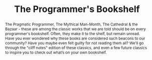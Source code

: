 ---
title: "The Programmer's Bookshelf"
speaker: Lisa Backer
tags: ["Talk", "CascadiaJS 2019", "Lisa Backer"]
slides: https://www.slideshare.net/LisaBacker/cascadiajs-the-programmers-bookshelf
abstract: "The Pragmatic Programmer, The Mythical Man-Month, The Cathedral & the Bazaar - these are among the classic works that we are told should be on every programmer's bookshelf. Often, they make it to the shelf, but remain unread. Have you ever wondered why these books are considered such beacons to our community? Have you maybe even felt guilty for not reading them all? We'll go through the \"cliff notes\" edition of these classics, and even a few future classics to inspire you to check out what’s on your own bookshelf."
ytID: uZdRYQbIvMs
layout: talk
---